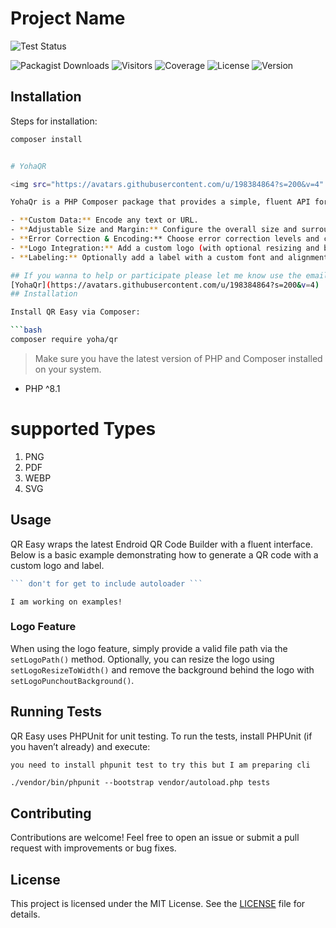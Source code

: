 # Project Name

![Test Status](https://img.shields.io/github/actions/workflow/status/yohaqr/yohaqr/test.yml?label=tests)

![Packagist Downloads](https://img.shields.io/packagist/dt/yohaqr/yohaqr.svg)
![Visitors](https://visitor-badge.glitch.me/badge?page_id=yohatechtop.yohaqr)
![Coverage](https://coveralls.io/repos/github/yohaqr/yohaqr/badge.svg)
![License](https://img.shields.io/github/license/yohaqr/yohaqr)
![Version](https://img.shields.io/github/v/release/yohaqr/yohaqr)




## Installation

Steps for installation:

```bash
composer install


# YohaQR

<img src="https://avatars.githubusercontent.com/u/198384864?s=200&v=4" alt="YohaQR" height="200" width="100%" />

YohaQr is a PHP Composer package that provides a simple, fluent API for generating QR codes using the latest [Endroid QR Code](https://github.com/endroid/qr-code) library. With QR Easy you can easily customize your QR codes with features such as:

- **Custom Data:** Encode any text or URL.
- **Adjustable Size and Margin:** Configure the overall size and surrounding margin.
- **Error Correction & Encoding:** Choose error correction levels and character encoding.
- **Logo Integration:** Add a custom logo (with optional resizing and background punchout).
- **Labeling:** Optionally add a label with a custom font and alignment.

## If you wanna to help or participate please let me know use the email down below
[YohaQr](https://avatars.githubusercontent.com/u/198384864?s=200&v=4)
## Installation

Install QR Easy via Composer:

```bash
composer require yoha/qr
```

> Make sure you have the latest version of PHP and Composer installed on your system.
* PHP ^8.1

# supported Types
1. PNG
2. PDF
3. WEBP
4. SVG

## Usage

QR Easy wraps the latest Endroid QR Code Builder with a fluent interface. Below is a basic example demonstrating how to generate a QR code with a custom logo and label.



```php
``` don't for get to include autoloader ```
```

```
I am working on examples!
```

### Logo Feature

When using the logo feature, simply provide a valid file path via the `setLogoPath()` method. Optionally, you can resize the logo using `setLogoResizeToWidth()` and remove the background behind the logo with `setLogoPunchoutBackground()`.

## Running Tests

QR Easy uses PHPUnit for unit testing. To run the tests, install PHPUnit (if you haven’t already) and execute:

```bash
you need to install phpunit test to try this but I am preparing cli 
```

```
./vendor/bin/phpunit --bootstrap vendor/autoload.php tests
```

## Contributing

Contributions are welcome! Feel free to open an issue or submit a pull request with improvements or bug fixes.

## License

This project is licensed under the MIT License. See the [LICENSE](LICENSE) file for details.
